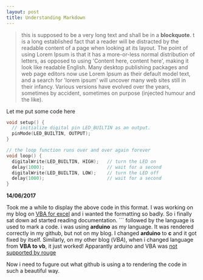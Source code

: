 ```yaml
---
layout: post
title: Understanding Markdown
---
```


>this is supposed to be a very long text and shall be in a **blockquote**. t is a long established fact that a reader will be distracted by the readable content of a page when looking at its layout. The point of using Lorem Ipsum is that it has a more-or-less normal distribution of letters, as opposed to using 'Content here, content here', making it look like readable English. Many desktop publishing packages and web page editors now use Lorem Ipsum as their default model text, and a search for 'lorem ipsum' will uncover many web sites still in their infancy. Various versions have evolved over the years, sometimes by accident, sometimes on purpose (injected humour and the like).

Let me put some code here

```c
void setup() {
  // initialize digital pin LED_BUILTIN as an output.
  pinMode(LED_BUILTIN, OUTPUT);
}

// the loop function runs over and over again forever
void loop() {
  digitalWrite(LED_BUILTIN, HIGH);   // turn the LED on
  delay(1000);                       // wait for a second
  digitalWrite(LED_BUILTIN, LOW);    // turn the LED off
  delay(1000);                       // wait for a second
}

```

**14/06/2017** 

Took me a while to display the above code in this format. I was working on my blog on [VBA for excel](http://blog.subinabid.xyz/vba/2017/06/12/VBA.html) and i wanted the formatting so badly. So i finally sat down ad started reading documentation. ``` followed by the language is used to mark a code. i was using **arduino** as my language. It was rendered correctly in my github, but not on my blog. I changed **arduino** to **c** and it got fixed by itself. Similarly, on my other blog (*VBA*), when i changed language from **VBA to vb**, it just worked! Apparantly arduino and VBA was [not supported by rouge](https://github.com/jneen/rouge/wiki/List-of-supported-languages-and-lexers)

Now i need to fugure out what github is using a to rendering the code in such a beautiful way.
